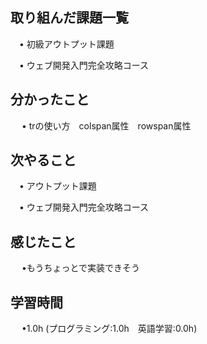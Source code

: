 ## 取り組んだ課題一覧

 　• 初級アウトプット課題

 　• ウェブ開発入門完全攻略コース

## 分かったこと

　 • trの使い方　colspan属性　rowspan属性
      
## 次やること　
           
 　• アウトプット課題

 　• ウェブ開発入門完全攻略コース

## 感じたこと

　 •もうちょっとで実装できそう

## 学習時間

　 •1.0h (プログラミング:1.0h　英語学習:0.0h)